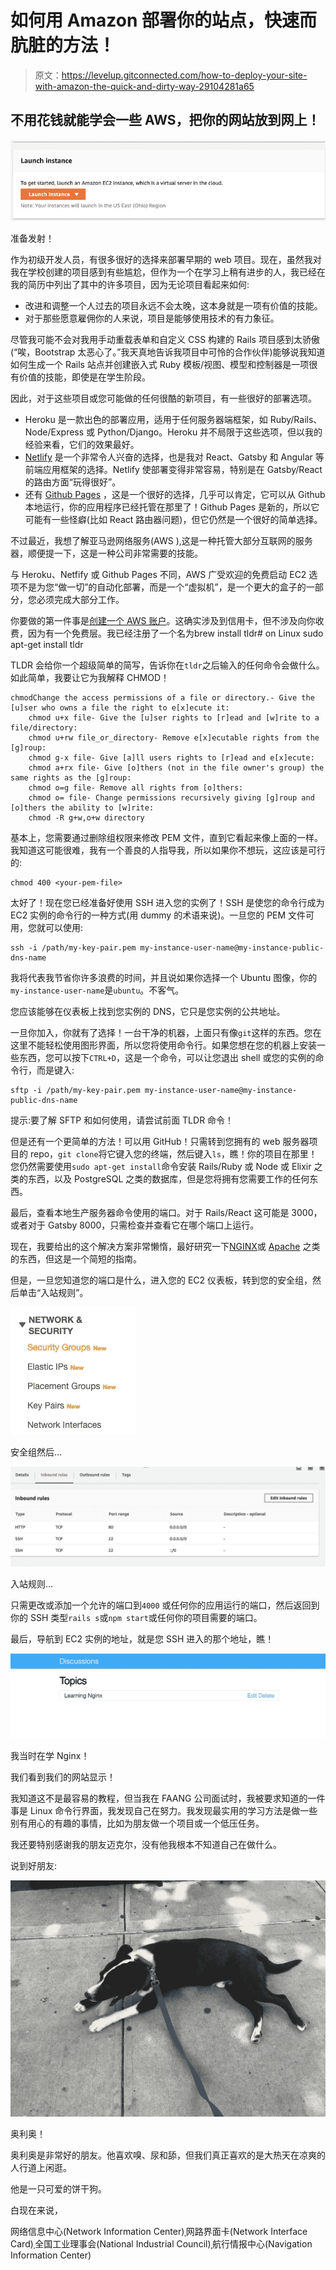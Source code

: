 # 如何用 Amazon 部署你的站点，快速而肮脏的方法！

> 原文：<https://levelup.gitconnected.com/how-to-deploy-your-site-with-amazon-the-quick-and-dirty-way-29104281a65>

## 不用花钱就能学会一些 AWS，把你的网站放到网上！

![](img/ed0edf0b4d5084768e3dde70be9b3e05.png)

准备发射！

作为初级开发人员，有很多很好的选择来部署早期的 web 项目。现在，虽然我对我在学校创建的项目感到有些尴尬，但作为一个在学习上稍有进步的人，我已经在我的简历中列出了其中的许多项目，因为无论项目看起来如何:

*   改进和调整一个人过去的项目永远不会太晚，这本身就是一项有价值的技能。
*   对于那些愿意雇佣你的人来说，项目是能够使用技术的有力象征。

尽管我可能不会对我用手动重载表单和自定义 CSS 构建的 Rails 项目感到太骄傲(“唉，Bootstrap 太恶心了。”我天真地告诉我项目中可怜的合作伙伴)能够说我知道如何生成一个 Rails 站点并创建嵌入式 Ruby 模板/视图、模型和控制器是一项很有价值的技能，即使是在学生阶段。

因此，对于这些项目或您可能做的任何很酷的新项目，有一些很好的部署选项。

*   Heroku 是一款出色的部署应用，适用于任何服务器端框架，如 Ruby/Rails、Node/Express 或 Python/Django。Heroku 并不局限于这些选项，但以我的经验来看，它们的效果最好。
*   [Netlify](https://www.netlify.com/) 是一个非常令人兴奋的选择，也是我对 React、Gatsby 和 Angular 等前端应用框架的选择。Netlify 使部署变得非常容易，特别是在 Gatsby/React 的路由方面“玩得很好”。
*   还有 [Github Pages](https://pages.github.com/) ，这是一个很好的选择，几乎可以肯定，它可以从 Github 本地运行，你的应用程序已经托管在那里了！Github Pages 是新的，所以它可能有一些怪癖(比如 React 路由器问题)，但它仍然是一个很好的简单选择。

不过最近，我想了解亚马逊网络服务(AWS ),这是一种托管大部分互联网的服务器，顺便提一下，这是一种公司非常需要的技能。

与 Heroku、Netfify 或 Github Pages 不同，AWS 广受欢迎的免费启动 EC2 选项不是为您“做一切”的自动化部署，而是一个“虚拟机”，是一个更大的盒子的一部分，您必须完成大部分工作。

你要做的第一件事是[创建一个 AWS 账户](https://aws.amazon.com/premiumsupport/knowledge-center/create-and-activate-aws-account/)。这确实涉及到信用卡，但不涉及向你收费，因为有一个免费层。我已经注册了一个名为brew install tldr# on Linux
sudo apt-get install tldr

TLDR 会给你一个超级简单的简写，告诉你在`tldr`之后输入的任何命令会做什么。如此简单，我要让它为我解释 CHMOD！

```
chmodChange the access permissions of a file or directory.- Give the [u]ser who owns a file the right to e[x]ecute it:
    chmod u+x file- Give the [u]ser rights to [r]ead and [w]rite to a file/directory:
    chmod u+rw file_or_directory- Remove e[x]ecutable rights from the [g]roup:
    chmod g-x file- Give [a]ll users rights to [r]ead and e[x]ecute:
    chmod a+rx file- Give [o]thers (not in the file owner's group) the same rights as the [g]roup:
    chmod o=g file- Remove all rights from [o]thers:
    chmod o= file- Change permissions recursively giving [g]roup and [o]thers the ability to [w]rite:
    chmod -R g+w,o+w directory
```

基本上，您需要通过删除组权限来修改 PEM 文件，直到它看起来像上面的一样。我知道这可能很难，我有一个善良的人指导我，所以如果你不想玩，这应该是可行的:

```
chmod 400 <your-pem-file>
```

太好了！现在您已经准备好使用 SSH 进入您的实例了！SSH 是使您的命令行成为 EC2 实例的命令行的一种方式(用 dummy 的术语来说)。一旦您的 PEM 文件可用，您就可以使用:

```
ssh -i /path/my-key-pair.pem my-instance-user-name@my-instance-public-dns-name
```

我将代表我节省你许多浪费的时间，并且说如果你选择一个 Ubuntu 图像，你的`my-instance-user-name`是`ubuntu`。不客气。

您应该能够在仪表板上找到您实例的 DNS，它只是您实例的公共地址。

一旦你加入，你就有了选择！一台干净的机器，上面只有像`git`这样的东西。您在这里不能轻松使用图形界面，所以您将使用命令行。如果您想在您的机器上安装一些东西，您可以按下`CTRL+D`，这是一个命令，可以让您退出 shell 或您的实例的命令行，而是键入:

```
sftp -i /path/my-key-pair.pem my-instance-user-name@my-instance-public-dns-name
```

提示:要了解 SFTP 和如何使用，请尝试前面 TLDR 命令！

但是还有一个更简单的方法！可以用 GitHub！只需转到您拥有的 web 服务器项目的 repo，`git clone`将它键入您的终端，然后键入`ls`，瞧！你的项目在那里！您仍然需要使用`sudo apt-get install`命令安装 Rails/Ruby 或 Node 或 Elixir 之类的东西，以及 PostgreSQL 之类的数据库，但是您将拥有您需要工作的任何东西。

最后，查看本地生产服务器命令使用的端口。对于 Rails/React 这可能是 3000，或者对于 Gatsby 8000，只需检查并查看它在哪个端口上运行。

现在，我要给出的这个解决方案非常懒惰，最好研究一下[NGINX](https://www.nginx.com/)或 [Apache](https://httpd.apache.org/) 之类的东西，但这是一个简短的指南。

但是，一旦您知道您的端口是什么，进入您的 EC2 仪表板，转到您的安全组，然后单击“入站规则”。

![](img/bbcb5e86ee63d4b3cf729d2abab723f0.png)

安全组然后…

![](img/10dbd30a3fee69c024ec88132e775f8b.png)

入站规则…

只需更改或添加一个允许的端口到`4000` 或任何你的应用运行的端口，然后返回到你的 SSH 类型`rails s`或`npm start`或任何你的项目需要的端口。

最后，导航到 EC2 实例的地址，就是您 SSH 进入的那个地址，瞧！

![](img/360b39601c8279206f7cae4be3a6952d.png)

我当时在学 Nginx！

我们看到我们的网站显示！

我知道这不是最容易的教程，但当我在 FAANG 公司面试时，我被要求知道的一件事是 Linux 命令行界面，我发现自己在努力。我发现最实用的学习方法是做一些别有用心的有趣的事情，比如为朋友做一个项目或一个低压任务。

我还要特别感谢我的朋友迈克尔，没有他我根本不知道自己在做什么。

说到好朋友:

![](img/a18430e86b705af7320578889ab24289.png)

奥利奥！

奥利奥是非常好的朋友。他喜欢嗅、尿和舔，但我们真正喜欢的是大热天在凉爽的人行道上闲逛。

他是一只可爱的饼干狗。

白现在来说，

网络信息中心(Network Information Center)ˌ网路界面卡(Network Interface Card)ˌ全国工业理事会(National Industrial Council)ˌ航行情报中心(Navigation Information Center)